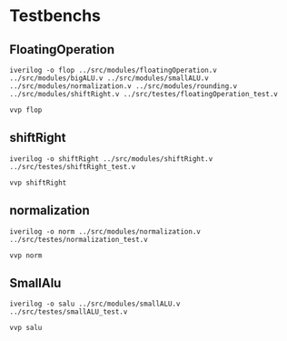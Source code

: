 # Testbenchs

## FloatingOperation
```
iverilog -o flop ../src/modules/floatingOperation.v ../src/modules/bigALU.v ../src/modules/smallALU.v ../src/modules/normalization.v ../src/modules/rounding.v ../src/modules/shiftRight.v ../src/testes/floatingOperation_test.v
```
```
vvp flop
```

## shiftRight
```
iverilog -o shiftRight ../src/modules/shiftRight.v ../src/testes/shiftRight_test.v
```
```
vvp shiftRight
```

## normalization
```
iverilog -o norm ../src/modules/normalization.v ../src/testes/normalization_test.v
```
```
vvp norm
```

## SmallAlu

```
iverilog -o salu ../src/modules/smallALU.v ../src/testes/smallALU_test.v
```
```
vvp salu



